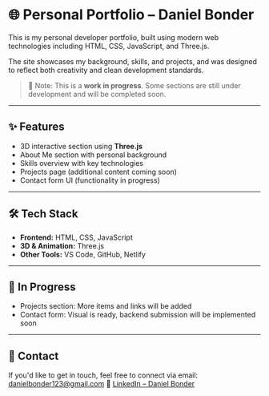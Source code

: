 # 🌐 Personal Portfolio – Daniel Bonder

This is my personal developer portfolio, built using modern web technologies including HTML, CSS, JavaScript, and Three.js.

The site showcases my background, skills, and projects, and was designed to reflect both creativity and clean development standards.

> 📌 Note: This is a **work in progress**. Some sections are still under development and will be completed soon.

---

## ✨ Features

- 3D interactive section using **Three.js**
- About Me section with personal background
- Skills overview with key technologies
- Projects page (additional content coming soon)
- Contact form UI (functionality in progress)

---

## 🛠 Tech Stack

- **Frontend:** HTML, CSS, JavaScript
- **3D & Animation:** Three.js
- **Other Tools:** VS Code, GitHub, Netlify

---

## 🚧 In Progress

- Projects section: More items and links will be added
- Contact form: Visual is ready, backend submission will be implemented soon

---

## 📩 Contact

If you'd like to get in touch, feel free to connect via email: danielbonder123@gmail.com
🔗 [LinkedIn – Daniel Bonder](https://www.linkedin.com/in/daniel-bonder1/)

